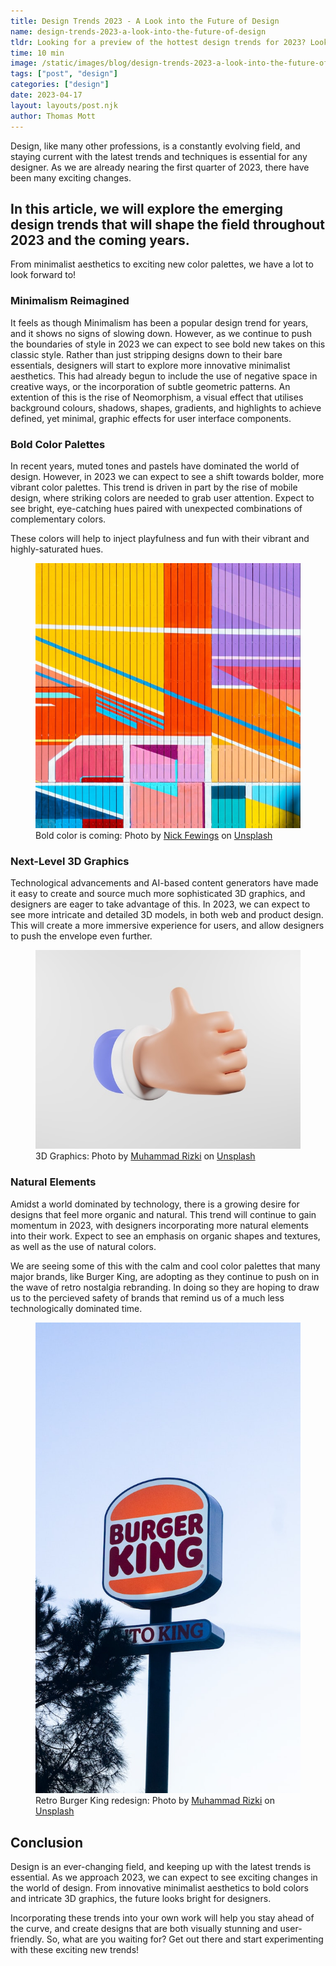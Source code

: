 ```yaml
---
title: Design Trends 2023 - A Look into the Future of Design
name: design-trends-2023-a-look-into-the-future-of-design
tldr: Looking for a preview of the hottest design trends for 2023? Look no further! This article explores emerging trends like minimalist aesthetics, bold color palettes, and intricate 3D graphics set to take the design world by storm. Ready to incorporate these trends into your own work? Read on to learn more!
time: 10 min
image: /static/images/blog/design-trends-2023-a-look-into-the-future-of-design/neo.jpg
tags: ["post", "design"]
categories: ["design"]
date: 2023-04-17
layout: layouts/post.njk
author: Thomas Mott
---
```


Design, like many other professions, is a constantly evolving field, and staying current with the latest trends and techniques is essential for any designer. As we are already nearing the first quarter of 2023, there have been many exciting changes.

## In this article, we will explore the emerging design trends that will shape the field throughout 2023 and the coming years.

From minimalist aesthetics to exciting new color palettes, we have a lot to look forward to!

### Minimalism Reimagined

It feels as though Minimalism has been a popular design trend for years, and it shows no signs of slowing down. However, as we continue to push the boundaries of style in 2023 we can expect to see bold new takes on this classic style. Rather than just stripping designs down to their bare essentials, designers will start to explore more innovative minimalist aesthetics. This had already begun to include the use of negative space in creative ways, or the incorporation of subtle geometric patterns. An extention of this is the rise of Neomorphism, a visual effect that utilises background colours, shadows, shapes, gradients, and highlights to achieve defined, yet minimal, graphic effects for user interface components.

### Bold Color Palettes

In recent years, muted tones and pastels have dominated the world of design. However, in 2023 we can expect to see a shift towards bolder, more vibrant color palettes. This trend is driven in part by the rise of mobile design, where striking colors are needed to grab user attention. Expect to see bright, eye-catching hues paired with unexpected combinations of complementary colors.

These colors will help to inject playfulness and fun with their vibrant and highly-saturated hues.

<figure>
	<img class="case-img " src="/static/images/blog/design-trends-2023-a-look-into-the-future-of-design/color.jpg" alt="Bold color">
	<figcaption>Bold color is coming: Photo by <a href="https://unsplash.com/@jannerboy62?utm_source=unsplash&utm_medium=referral&utm_content=creditCopyText">Nick Fewings</a> on <a href="https://unsplash.com/photos/1zJkgcOS0is?utm_source=unsplash&utm_medium=referral&utm_content=creditCopyText">Unsplash</a>
  </figcaption>
</figure>

### Next-Level 3D Graphics

Technological advancements and AI-based content generators have made it easy to create and source much more sophisticated 3D graphics, and designers are eager to take advantage of this. In 2023, we can expect to see more intricate and detailed 3D models, in both web and product design. This will create a more immersive experience for users, and allow designers to push the envelope even further.

<figure>
	<img class="case-img " src="/static/images/blog/design-trends-2023-a-look-into-the-future-of-design/hand.jpg" alt="3D hand graphic" style="height: auto;">
	<figcaption>3D Graphics: Photo by <a href="https://unsplash.com/@rizki1123?utm_source=unsplash&utm_medium=referral&utm_content=creditCopyText">Muhammad Rizki</a> on <a href="https://unsplash.com/photos/5tZRN6LZ2Tw?utm_source=unsplash&utm_medium=referral&utm_content=creditCopyText">Unsplash</a>
  </figcaption>
</figure>

### Natural Elements

Amidst a world dominated by technology, there is a growing desire for designs that feel more organic and natural. This trend will continue to gain momentum in 2023, with designers incorporating more natural elements into their work. Expect to see an emphasis on organic shapes and textures, as well as the use of natural colors.

We are seeing some of this with the calm and cool color palettes that many major brands, like Burger King, are adopting as they continue to push on in the wave of retro nostalgia rebranding. In doing so they are hoping to draw us to the percieved safety of brands that remind us of a much less technologically dominated time.

<figure>
	<img class="case-img " src="/static/images/blog/design-trends-2023-a-look-into-the-future-of-design/bk.jpg" alt="Retro Burger King logo">
	<figcaption>Retro Burger King redesign: Photo by <a href="https://unsplash.com/@rizki1123?utm_source=unsplash&utm_medium=referral&utm_content=creditCopyText">Muhammad Rizki</a> on <a href="https://unsplash.com/photos/5tZRN6LZ2Tw?utm_source=unsplash&utm_medium=referral&utm_content=creditCopyText">Unsplash</a>
  </figcaption>
</figure>

## Conclusion

Design is an ever-changing field, and keeping up with the latest trends is essential. As we approach 2023, we can expect to see exciting changes in the world of design. From innovative minimalist aesthetics to bold colors and intricate 3D graphics, the future looks bright for designers.

Incorporating these trends into your own work will help you stay ahead of the curve, and create designs that are both visually stunning and user-friendly. So, what are you waiting for? Get out there and start experimenting with these exciting new trends!
